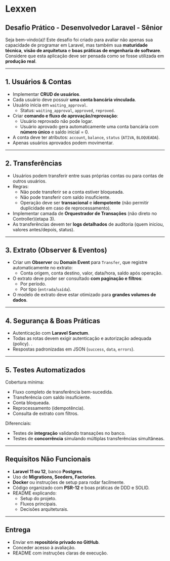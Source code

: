 # Lexxen  
## Desafio Prático - Desenvolvedor Laravel - Sênior  

Seja bem-vindo(a)! Este desafio foi criado para avaliar não apenas sua capacidade de programar em Laravel, mas também sua **maturidade técnica**, **visão de arquitetura** e **boas práticas de engenharia de software**. Considere que esta aplicação deve ser pensada como se fosse utilizada em **produção real**.  

---

## 1. Usuários & Contas  
- Implementar **CRUD de usuários**.  
- Cada usuário deve possuir **uma conta bancária vinculada**.  
- Usuário inicia em `waiting_approval`.
  - Status: `waiting_approval`, `approved`, `reproved`. 
- Criar **comando e fluxo de aprovação/reprovação**:  
  - Usuário reprovado não pode logar.  
  - Usuário aprovado gera automaticamente uma conta bancária com **número único** e saldo inicial = 0.  
- A conta deve ter atributos: `account`, `balance`, `status` (`ATIVA`, `BLOQUEADA`).  
- Apenas usuários aprovados podem movimentar.  

---

## 2. Transferências  
- Usuários podem transferir entre suas próprias contas ou para contas de outros usuários.  
- Regras:  
  - Não pode transferir se a conta estiver bloqueada.  
  - Não pode transferir com saldo insuficiente.  
  - Operação deve ser **transacional** e **idempotente** (não permitir duplicidade em caso de reprocessamento).  
- Implementar camada de **Orquestrador de Transações** (não direto no Controller)(etapa 3).  
- As transferências devem ter **logs detalhados** de auditoria (quem iniciou, valores antes/depois, status).  

---

## 3. Extrato (Observer & Eventos)  
- Criar um **Observer** ou **Domain Event** para `Transfer`, que registre automaticamente no extrato:  
  - Conta origem, conta destino, valor, data/hora, saldo após operação.  
- O extrato deve poder ser consultado **com paginação e filtros**:  
  - Por período.  
  - Por tipo (`entrada`/`saída`).  
- O modelo de extrato deve estar otimizado para **grandes volumes de dados**.  

---

## 4. Segurança & Boas Práticas  
- Autenticação com **Laravel Sanctum**.  
- Todas as rotas devem exigir autenticação e autorização adequada (policy).  .  
- Respostas padronizadas em JSON (`success`, `data`, `errors`).  

---

## 5. Testes Automatizados  
Cobertura mínima:  
- Fluxo completo de transferência bem-sucedida.  
- Transferência com saldo insuficiente.  
- Conta bloqueada.  
- Reprocessamento (idempotência).  
- Consulta de extrato com filtros.  

Diferenciais:  
- Testes de **integração** validando transações no banco.  
- Testes de **concorrência** simulando múltiplas transferências simultâneas.  

---

## Requisitos Não Funcionais  
- **Laravel 11 ou 12**, banco **Postgres**.  
- Uso de **Migrations, Seeders, Factories**.  
- **Docker** ou instruções de setup para rodar facilmente.  
- Código organizado com **PSR-12** e boas práticas de DDD e SOLID.  
- README explicando:  
  - Setup do projeto.  
  - Fluxos principais.  
  - Decisões arquiteturais.  

---

## Entrega  
- Enviar em **repositório privado no GitHub**.  
- Conceder acesso à avaliação.  
- README com instruções claras de execução.  
